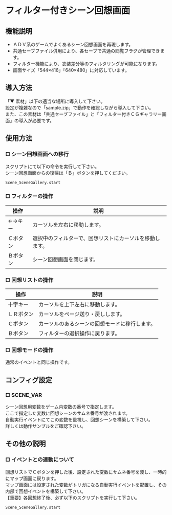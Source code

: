 # フィルター付きシーン回想画面

## 機能説明
- ＡＤＶ系のゲームでよくあるシーン回想画面を再現します。
- 共通セーブファイル併用により、各セーブで共通の閲覧フラグが管理できます。
- フィルター機能により、衣装差分等のフィルタリングが可能になります。
- 画面サイズ「544×416」「640×480」に対応しています。

## 導入方法
「▼ 素材」以下の適当な場所に導入して下さい。  
設定が複雑なので「sample.zip」で動作を確認しながら導入して下さい。  
また、この素材は「共通セーブファイル」と「フィルター付きＣＧギャラリー画面」の導入が必要です。

## 使用方法
### □ シーン回想画面への移行
スクリプトにて以下の命令を実行して下さい。  
シーン回想画面からの復帰は「Ｂ」ボタンを押してください。
~~~
Scene_SceneGallery.start
~~~

### □ フィルターの操作
| 操作 | 説明 |
| ---- | ---- |
| ←→キー | カーソルを左右に移動します。   |
| Ｃボタン | 選択中のフィルターで、回想リストにカーソルを移動します。 |
| Ｂボタン | シーン回想画面を閉じます。 |

### □ 回想リストの操作
| 操作 | 説明 |
| ---- | ---- |
| 十字キー | カーソルを上下左右に移動します。 |
| ＬＲボタン | カーソルをページ送り・戻しします。 |
| Ｃボタン | カーソルのあるシーンの回想モードに移行します。 |
| Ｂボタン | フィルターの選択操作に戻ります。 |

### □ 回想モードの操作
通常のイベントと同じ操作です。

## コンフィグ設定
### □ SCENE_VAR
シーン回想用変数をゲーム内変数の番号で指定します。  
ここで指定した変数に回想シーンのサムネ番号が渡されます。  
自動実行イベントにてこの変数を監視し、回想シーンを構築して下さい。  
詳しくは動作サンプルをご確認下さい。

## その他の説明
### □ イベントとの連動について
回想リストでＣボタンを押した後、設定された変数にサムネ番号を渡し、一時的にマップ画面に戻ります。  
マップ画面には設定された変数がトリガになる自動実行イベントを配置し、その内部で回想イベントを構築して下さい。  
【重要】各回想終了後、必ず以下のスクリプトを実行して下さい。  
~~~
Scene_SceneGallery.start
~~~
